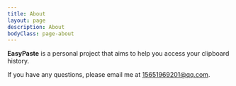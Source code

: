 ```yaml
---
title: About
layout: page
description: About
bodyClass: page-about
---
```


**EasyPaste** is a personal project that aims to help you access your clipboard history.

If you have any questions, please email me at <a href="mailto:15651969201@qq.com">15651969201@qq.com</a>.
